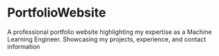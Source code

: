 # PortfolioWebsite
A professional portfolio website highlighting my expertise as a Machine Learning Engineer. Showcasing my projects, experience, and contact information
